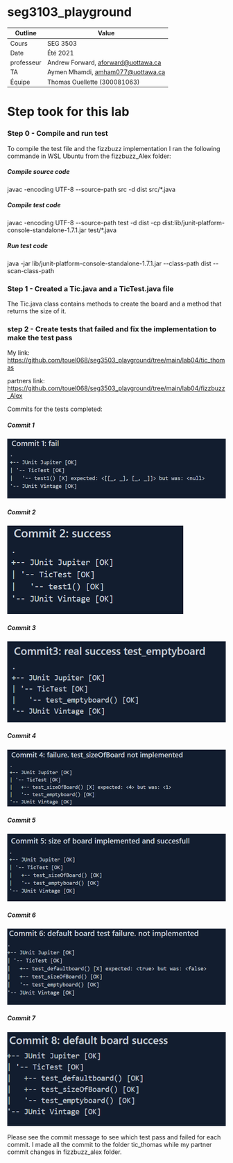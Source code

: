 # seg3103_playground

| Outline | Value |
| --- | --- |
| Cours | SEG 3503 |
| Date | Été 2021 |
| professeur | Andrew Forward, aforward@uottawa.ca |
| TA | Aymen Mhamdi, amham077@uottawa.ca |
| Équipe | Thomas Ouellette (300081063)|


# Step took for this lab

### Step 0 - Compile and run test

To compile the test file and the fizzbuzz implementation I ran the following commande in WSL Ubuntu from the fizzbuzz_Alex folder:

##### Compile source code

javac -encoding UTF-8 --source-path src -d dist src/*.java

##### Compile test code

javac -encoding UTF-8 --source-path test -d dist -cp dist:lib/junit-platform-console-standalone-1.7.1.jar test/*.java

##### Run test code

java -jar lib/junit-platform-console-standalone-1.7.1.jar --class-path dist --scan-class-path

### Step 1 - Created a Tic.java and a TicTest.java file

The Tic.java class contains methods to create the board and a method that returns the size of it.

### step 2 - Create tests that failed and fix the implementation to make the test pass

My link: https://github.com/touel068/seg3503_playground/tree/main/lab04/tic_thomas

partners link: https://github.com/touel068/seg3503_playground/tree/main/lab04/fizzbuzz_Alex

Commits for the tests completed:

##### Commit 1

![Commit 1](asset/commit1.PNG)

##### Commit 2

![Commit 2](asset/commit2.PNG)

##### Commit 3

![Commit 3](asset/commit3.PNG)

##### Commit 4

![Commit 4](asset/commit4.PNG)

##### Commit 5

![Commit 5](asset/commit5.PNG)

##### Commit 6

![Commit 6](asset/commit6.PNG)

##### Commit 7

![Commit 7](asset/commit7.PNG)



Please see the commit message to see which test pass and failed for each commit. I made all the commit to the folder tic_thomas while my partner commit changes in fizzbuzz_alex folder.